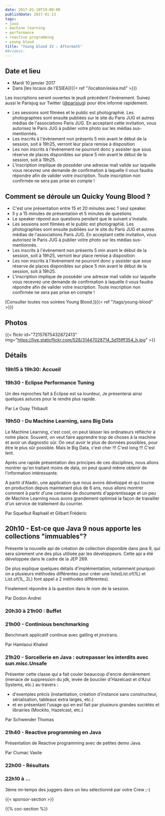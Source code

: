 ```yaml
---
date: 2017-01-10T19:00:00
publishDate: 2017-01-13
tags:
- java
- machine learning
- performance
- reactive programming
- young blood
title: "Young blood IV : Aftermath"
##videos:
---
```


## Date et lieu

- Mardi 10 janvier 2017
- Dans [les locaux de l'ESIEA]({{< ref "/location/esiea.md" >}})

Les inscriptions seront ouvertes le jeudi précédent l'évènement. Suivez aussi le Parisjug sur Twitter ([@parisjug](https://twitter.com/parisjug)) pour être informé rapidement.
- Les sessions sont filmées et le public est photographié. Les photographies sont ensuite publiées sur le site du Paris JUG et autres médias de l'associations Paris JUG. En acceptant cette invitation, vous autorisez le Paris JUG à publier votre photo sur les médias sus-mentionnés.
- Les inscrits à l'évènement non présents 5 min avant le début de la session, soit à 19h25, verront leur place remise à disposition
- Les non inscrits à l'évènement ne pourront donc y assister que sous réserve de places disponibles sur place 5 min avant le début de la session, soit à 19h25.
- L’inscription implique de posséder une adresse mail valide sur laquelle vous recevrez une demande de confirmation à laquelle il vous faudra répondre afin de valider votre inscription. Toute inscription non confirmée ne sera pas prise en compte !


## Comment se déroule un Quicky Young Blood ?

- C'est une présentation entre 15 et 20 minutes avec 1 seul speaker.
- Il y a 15 minutes de présentation et 5 minutes de questions
- Le speaker répond aux questions pendant que le suivant s'installe.
- Les sessions sont filmées et le public est photographié. Les photographies sont ensuite publiées sur le site du Paris JUG et autres médias de l'associations Paris JUG. En acceptant cette invitation, vous autorisez le Paris JUG à publier votre photo sur les médias sus-mentionnés.
- Les inscrits à l'évènement non présents 5 min avant le début de la session, soit à 19h25, verront leur place remise à disposition
- Les non inscrits à l'évènement ne pourront donc y assister que sous réserve de places disponibles sur place 5 min avant le début de la session, soit à 19h25.
- L’inscription implique de posséder une adresse mail valide sur laquelle vous recevrez une demande de confirmation à laquelle il vous faudra répondre afin de valider votre inscription. Toute inscription non confirmée ne sera pas prise en compte !

[Consulter toutes nos soirées Young Blood.]({{< ref "/tags/young-blood" >}})

## Photos

{{< flickr id="72157675432872413" img="https://live.staticflickr.com/528/31447028714_5d15fff354_h.jpg" >}}


## Détails

### 19h15 à 19h30: Accueil

### 19h30 - Eclipse Performance Tuning

Un des reproches fait à Eclipse est sa lourdeur, Je présenterai ainsi quelques astuces pour le rendre plus rapide.

Par Le Ouay Thibault

### 19h50 - Du Machine Learning, sans Big Data

Le Machine Learning, c'est cool, on peut laisser les ordinateurs réfléchir à notre place. Souvent, on veut faire apprendre trop de choses à la machine et avoir un diagnostic sûr. On veut avoir le plus de données possibles, pour être le plus sûr possible. Mais le Big Data, c'est cher !!! C'est long !!! C'est lent.

Après une rapide présentation des principes de ces disciplines, nous allons montrer qu'en traitant moins de data, on peut quand même obtenir de l'information intéressante.

A partir d'Aladin, une application que nous avons développé et qui tourne en production depuis maintenant plus de 6 ans, nous allons montrer comment à partir d'une centaine de documents d'apprentissage et un peu de Machine Learning nous avons grandement optimisé la façon de travailler d'un service de traitement du courrier.

Par Squelbut Raphaël et Gilbart Fréderic

## 20h10 - Est-ce que Java 9 nous apporte les collections "immuables"?

Présente la nouvelle api de création de collection disponible dans java 9, qui sera sûrement une des plus utilisée par les développeurs. Cette api a été développée dans le cadre de la JEP 269.

De plus explique quelques détails d'implémentation, notamment pourquoi on a plusieurs méthodes différentes pour créer une liste(List.of(1L) et List.of(1L, 2L) font appel a 2 méthodes différentes).

Finalement répondre à la question dans le nom de la session.

Par Dodon Andrei

### 20h30 à 21h00 : Buffet

### 21h00 - Continious benchmarking

Benchmark applicatif continue avec gatling et jmxtrans.

Par Hamlaoui Khaled

### 21h20 - Sorcellerie en Java : outrepasser les interdits avec sun.misc.Unsafe

Présenter cette classe qui a fait couler beaucoup d'encre dernièrement (menace de suppression du jdk, levée de bouclier d'Hazelcast et d'Azul Systems, etc.) au travers :

- d'exemples précis (instantiation, création d'instance sans constructeur, sérialisation, tableaux extra larges, etc.)
- et en présentant l'usage qui en est fait par plusieurs grandes sociétés et librairies (Mockito, Hazelcast, etc.)

Par Schwender Thomas

### 21h40 - Reactive programming en Java

Présentation de Reactive programming avec de petites demo Java.

Par Ciumac Vasile

### 22h00 - Résultats

### 22h10 à ...

3ème mi-temps des juggers dans un lieu sélectionné par votre Crew ;-)

{{< sponsor-section >}}

{{% coc-section %}}
